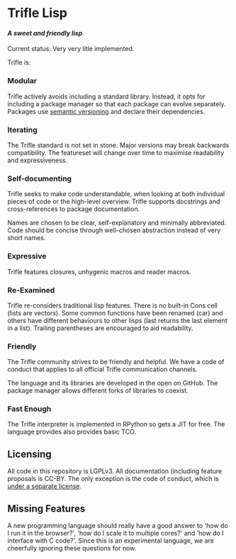 # Trifle Lisp
#### *A sweet and friendly lisp*

Current status: Very very litle implemented.

Trifle is:

### Modular

Trifle actively avoids including a standard library. Instead, it opts
for including a package manager so that each package can evolve
separately. Packages use [semantic versioning](http://semver.org/) and
declare their dependencies.

### Iterating

The Trifle standard is not set in stone. Major versions may break
backwards compatibility. The featureset will change over time to
maximise readability and expressiveness.

### Self-documenting

Trifle seeks to make code understandable, when looking at both
individual pieces of code or the high-level overview. Trifle supports
docstrings and cross-references to package documentation.

Names are chosen to be clear, self-explanatory and minimally
abbreviated. Code should be concise through well-chosen abstraction
instead of very short names.

### Expressive

Trifle features closures, unhygenic macros and reader macros.

### Re-Examined

Trifle re-considers traditional lisp features. There is no built-in
Cons cell (lists are vectors). Some common functions have been renamed
(car) and others have different behaviours to other lisps (last
returns the last element in a list). Trailing parentheses are
encouraged to aid readability.

### Friendly

The Trifle community strives to be friendly and helpful. We have a
code of conduct that applies to all official Trifle communication
channels.

The language and its libraries are developed in the open on
GitHub. The package manager allows different forks of libraries to
coexist.

### Fast Enough

The Trifle interpreter is implemented in RPython so gets a JIT for
free. The language provides also provides basic TCO.

## Licensing

All code in this repository is LGPLv3. All documentation (including
feature proposals is CC-BY. The only exception is the code of conduct,
which is
[under a separate license](https://twitter.com/brian_curtin/status/389752035169423361).

## Missing Features

A new programming language should really have a good answer to 'how do
I run it in the browser?', 'how do I scale it to multiple cores?' and
'how do I interface with C code?'. Since this is an experimental
language, we are cheerfully ignoring these questions for now.
